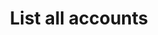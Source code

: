 ---
title: List all accounts
excerpt: List all accounts belonging to a user
api:
  file: data.json
  operationId: getAccounts
deprecated: false
hidden: false
metadata:
  title: ''
  description: ''
  robots: index
next:
  description: ''
---